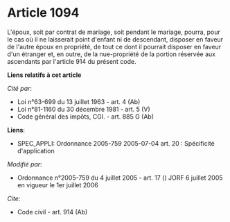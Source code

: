 # Article 1094

L'époux, soit par contrat de mariage, soit pendant le mariage, pourra, pour le cas où il ne laisserait point d'enfant ni de
descendant, disposer en faveur de l'autre époux en propriété, de tout ce dont il pourrait disposer en faveur d'un étranger
et, en outre, de la nue-propriété de la portion réservée aux ascendants par l'article 914 du présent code.

**Liens relatifs à cet article**

_Cité par_:

  - Loi n°63-699 du 13 juillet 1963 - art. 4 (Ab)
  - Loi n°81-1160 du 30 décembre 1981 - art. 5 (V)
  - Code général des impôts, CGI. - art. 885 G (Ab)

**Liens**:

  - SPEC_APPLI: Ordonnance 2005-759 2005-07-04 art. 20 : Spécificité d'application

_Modifié par_:

  - Ordonnance n°2005-759 du 4 juillet 2005 - art. 17 () JORF 6 juillet 2005 en vigueur le 1er juillet 2006

_Cite_:

  - Code civil - art. 914 (Ab)
